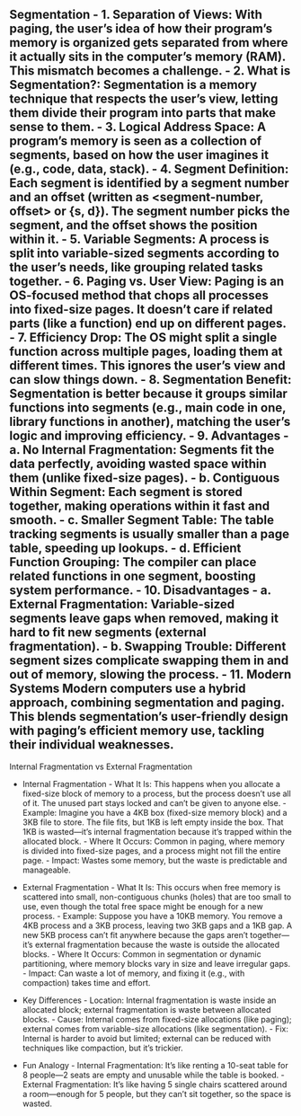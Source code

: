Segmentation
    - 1. Separation of Views: With paging, the user’s idea of how their program’s memory is organized gets separated from where it actually sits in the computer’s       memory (RAM). This mismatch becomes a challenge.
    - 2. What is Segmentation?: Segmentation is a memory technique that respects the user’s view, letting them divide their program into parts that make sense to them.
    - 3. Logical Address Space: A program’s memory is seen as a collection of segments, based on how the user imagines it (e.g., code, data, stack).
    - 4. Segment Definition: Each segment is identified by a segment number and an offset (written as <segment-number, offset> or {s, d}). The segment number picks the segment, and the offset shows the position within it.
    - 5. Variable Segments: A process is split into variable-sized segments according to the user’s needs, like grouping related tasks together.
    - 6. Paging vs. User View: Paging is an OS-focused method that chops all processes into fixed-size pages. It doesn’t care if related parts (like a function) end up on different pages.
    - 7. Efficiency Drop: The OS might split a single function across multiple pages, loading them at different times. This ignores the user’s view and can slow things down.
    - 8. Segmentation Benefit: Segmentation is better because it groups similar functions into segments (e.g., main code in one, library functions in another), matching the user’s logic and improving efficiency.
    - 9. Advantages
        - a. No Internal Fragmentation: Segments fit the data perfectly, avoiding wasted space within them (unlike fixed-size pages).
        - b. Contiguous Within Segment: Each segment is stored together, making operations within it fast and smooth.
        - c. Smaller Segment Table: The table tracking segments is usually smaller than a page table, speeding up lookups.
        - d. Efficient Function Grouping: The compiler can place related functions in one segment, boosting system performance.
    - 10. Disadvantages
        - a. External Fragmentation: Variable-sized segments leave gaps when removed, making it hard to fit new segments (external fragmentation).
        - b. Swapping Trouble: Different segment sizes complicate swapping them in and out of memory, slowing the process.
    - 11. Modern Systems
    Modern computers use a hybrid approach, combining segmentation and paging. This blends segmentation’s user-friendly design with paging’s efficient memory use, tackling their individual weaknesses.
---
Internal Fragmentation vs External Fragmentation

- Internal Fragmentation
        - What It Is: This happens when you allocate a fixed-size block of memory to a process, but the process doesn’t use all of it. The unused part stays locked and can’t be given to anyone else.
        - Example: Imagine you have a 4KB box (fixed-size memory block) and a 3KB file to store. The file fits, but 1KB is left empty inside the box. That 1KB is wasted—it’s internal fragmentation because it’s trapped within the allocated block.
        - Where It Occurs: Common in paging, where memory is divided into fixed-size pages, and a process might not fill the entire page.
        - Impact: Wastes some memory, but the waste is predictable and manageable.

- External Fragmentation
        - What It Is: This occurs when free memory is scattered into small, non-contiguous chunks (holes) that are too small to use, even though the total free space might be enough for a new process.
        - Example: Suppose you have a 10KB memory. You remove a 4KB process and a 3KB process, leaving two 3KB gaps and a 1KB gap. A new 5KB process can’t fit anywhere because the gaps aren’t together—it’s external fragmentation because the waste is outside the allocated blocks.
        - Where It Occurs: Common in segmentation or dynamic partitioning, where memory blocks vary in size and leave irregular gaps.
        - Impact: Can waste a lot of memory, and fixing it (e.g., with compaction) takes time and effort.

- Key Differences
        - Location: Internal fragmentation is waste inside an allocated block; external fragmentation is waste between allocated blocks.
        - Cause: Internal comes from fixed-size allocations (like paging); external comes from variable-size allocations (like segmentation).
        - Fix: Internal is harder to avoid but limited; external can be reduced with techniques like compaction, but it’s trickier.

- Fun Analogy
        - Internal Fragmentation: It’s like renting a 10-seat table for 8 people—2 seats are empty and unusable while the table is booked.
        - External Fragmentation: It’s like having 5 single chairs scattered around a room—enough for 5 people, but they can’t sit together, so the space is wasted.
